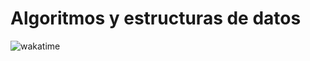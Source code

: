 # Algoritmos y estructuras de datos

![wakatime](https://wakatime.com/badge/user/528eaf19-a64d-4627-8202-9455dddcf8c6/project/52231938-4a52-4c62-aecf-c914d8a68abe.svg?style=for-the-badge)
